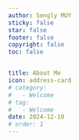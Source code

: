 ```yaml
---
author: Sengly MUY
sticky: false
star: false
footer: false
copyright: false
toc: false


title: About Me
icon: address-card
# category:
#   - Welcome
# tag:
#   - Welcome
date: 2024-12-10
# order: 1
---
```



<!-- @include: ./about.html -->

